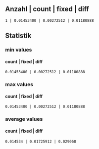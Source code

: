 

## Anzahl | count | fixed | diff

```
1 | 0.01453400 | 0.00272512 | 0.01180888
```

## Statistik
### min values
#### count | fixed | diff
```
0.01453400 | 0.00272512 | 0.01180888
```
### max values
#### count | fixed | diff
```
0.01453400 | 0.00272512 | 0.01180888
```
### average values
#### count | fixed | diff
```
0.014534 | 0.01725912 | 0.029068
``` 
 